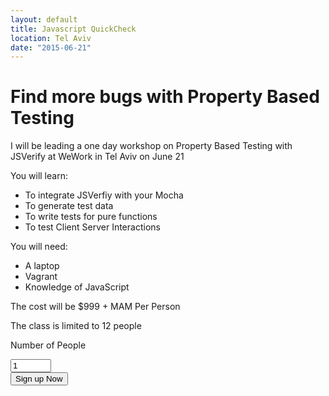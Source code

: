 ```yaml
---
layout: default
title: Javascript QuickCheck
location: Tel Aviv
date: "2015-06-21"
---
```


# Find more bugs with Property Based Testing

I will be leading a one day workshop on Property Based Testing with JSVerify at WeWork in Tel Aviv on June 21

You will learn:

* To integrate JSVerfiy with your Mocha
* To generate test data
* To write tests for pure functions
* To test Client Server Interactions


You will need:

* A laptop
* Vagrant
* Knowledge of JavaScript
 
The cost will be $999 + MAM Per Person

The class is limited to 12 people

<form action='https://www.2checkout.com/checkout/purchase' method='post'>
  <input type='hidden' name='sid' value='202487840'>
  <input type='hidden' name='quantity' value='1'>
  <input type='hidden' name='product_id' value='5'>
  <label>Number of People</label>

  <input name='quantity' type='text' size='5' value="1"><br/>
  <input name='submit' type='submit' class="small_cta_button" value='Sign up Now'>
</form>

